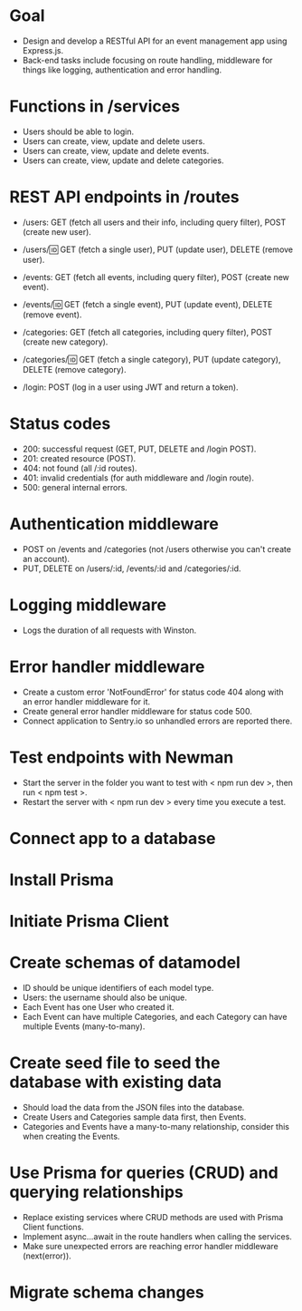 # Goal

- Design and develop a RESTful API for an event management app using Express.js. 
- Back-end tasks include focusing on route handling, middleware for things like logging, authentication and error handling. 

# Functions in /services

- Users should be able to login.
- Users can create, view, update and delete users. 
- Users can create, view, update and delete events. 
- Users can create, view, update and delete categories.

# REST API endpoints in /routes

- /users: GET (fetch all users and their info, including query filter), POST (create new user).
- /users/:id: GET (fetch a single user), PUT (update user), DELETE (remove user).

- /events: GET (fetch all events, including query filter), POST (create new event).
- /events/:id: GET (fetch a single event), PUT (update event), DELETE (remove event).

- /categories: GET (fetch all categories, including query filter), POST (create new category).
- /categories/:id: GET (fetch a single category), PUT (update category), DELETE (remove category).

- /login: POST (log in a user using JWT and return a token).

# Status codes

- 200: successful request (GET, PUT, DELETE and /login POST).
- 201: created resource (POST).
- 404: not found (all /:id routes).
- 401: invalid credentials (for auth middleware and /login route).
- 500: general internal errors.

# Authentication middleware

- POST on /events and /categories (not /users otherwise you can't create an account).
- PUT, DELETE on /users/:id, /events/:id and /categories/:id.

# Logging middleware

- Logs the duration of all requests with Winston. 

# Error handler middleware

- Create a custom error 'NotFoundError' for status code 404 along with an error handler middleware for it.
- Create general error handler middleware for status code 500.
- Connect application to Sentry.io so unhandled errors are reported there.

# Test endpoints with Newman

- Start the server in the folder you want to test with < npm run dev >, then run < npm test >.
- Restart the server with < npm run dev > every time you execute a test. 

# Connect app to a database

# Install Prisma

# Initiate Prisma Client

# Create schemas of datamodel
- ID should be unique identifiers of each model type.
- Users: the username should also be unique.
- Each Event has one User who created it.
- Each Event can have multiple Categories, and each Category can have multiple Events (many-to-many).

# Create seed file to seed the database with existing data
- Should load the data from the JSON files into the database.
- Create Users and Categories sample data first, then Events.
- Categories and Events have a many-to-many relationship, consider this when creating the Events. 

# Use Prisma for queries (CRUD) and querying relationships
- Replace existing services where CRUD methods are used with Prisma Client functions.
- Implement async...await in the route handlers when calling the services.
- Make sure unexpected errors are reaching error handler middleware (next(error)).

# Migrate schema changes